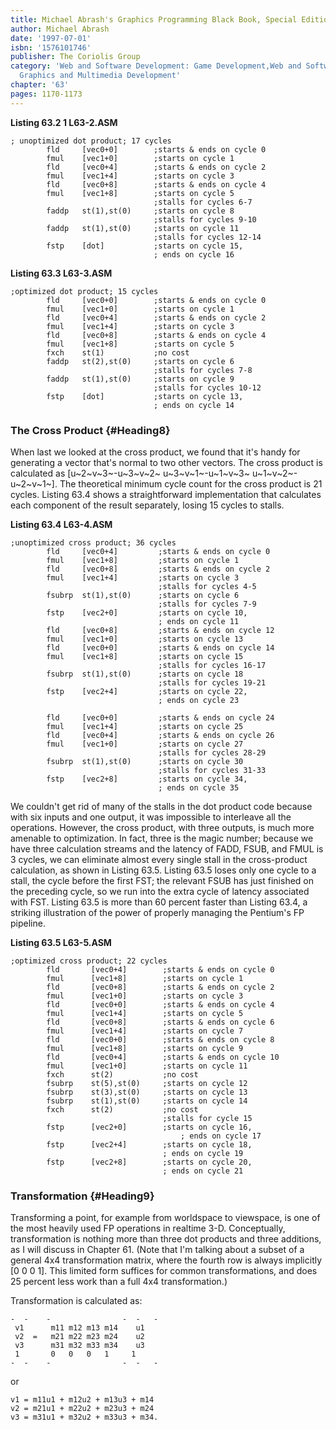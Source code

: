 ```yaml
---
title: Michael Abrash's Graphics Programming Black Book, Special Edition
author: Michael Abrash
date: '1997-07-01'
isbn: '1576101746'
publisher: The Coriolis Group
category: 'Web and Software Development: Game Development,Web and Software Development:
  Graphics and Multimedia Development'
chapter: '63'
pages: 1170-1173
---
```


**Listing 63.2 1 L63-2.ASM**

    ; unoptimized dot product; 17 cycles
            fld     [vec0+0]        ;starts & ends on cycle 0
            fmul    [vec1+0]        ;starts on cycle 1
            fld     [vec0+4]        ;starts & ends on cycle 2
            fmul    [vec1+4]        ;starts on cycle 3
            fld     [vec0+8]        ;starts & ends on cycle 4
            fmul    [vec1+8]        ;starts on cycle 5
                                    ;stalls for cycles 6-7
            faddp   st(1),st(0)     ;starts on cycle 8
                                    ;stalls for cycles 9-10
            faddp   st(1),st(0)     ;starts on cycle 11
                                    ;stalls for cycles 12-14
            fstp    [dot]           ;starts on cycle 15,
                                    ; ends on cycle 16

**Listing 63.3 L63-3.ASM**

    ;optimized dot product; 15 cycles
            fld     [vec0+0]        ;starts & ends on cycle 0
            fmul    [vec1+0]        ;starts on cycle 1
            fld     [vec0+4]        ;starts & ends on cycle 2
            fmul    [vec1+4]        ;starts on cycle 3
            fld     [vec0+8]        ;starts & ends on cycle 4
            fmul    [vec1+8]        ;starts on cycle 5
            fxch    st(1)           ;no cost
            faddp   st(2),st(0)     ;starts on cycle 6
                                    ;stalls for cycles 7-8
            faddp   st(1),st(0)     ;starts on cycle 9
                                    ;stalls for cycles 10-12
            fstp    [dot]           ;starts on cycle 13,
                                    ; ends on cycle 14

### The Cross Product {#Heading8}

When last we looked at the cross product, we found that it's handy for
generating a vector that's normal to two other vectors. The cross
product is calculated as [u~2~v~3~-u~3~v~2~ u~3~v~1~-u~1~v~3~
u~1~v~2~-u~2~v~1~]. The theoretical minimum cycle count for the cross
product is 21 cycles. Listing 63.4 shows a straightforward
implementation that calculates each component of the result separately,
losing 15 cycles to stalls.

**Listing 63.4 L63-4.ASM**

    ;unoptimized cross product; 36 cycles
            fld     [vec0+4]         ;starts & ends on cycle 0
            fmul    [vec1+8]         ;starts on cycle 1
            fld     [vec0+8]         ;starts & ends on cycle 2
            fmul    [vec1+4]         ;starts on cycle 3
                                     ;stalls for cycles 4-5
            fsubrp  st(1),st(0)      ;starts on cycle 6
                                     ;stalls for cycles 7-9
            fstp    [vec2+0]         ;starts on cycle 10,
                                     ; ends on cycle 11
            fld     [vec0+8]         ;starts & ends on cycle 12
            fmul    [vec1+0]         ;starts on cycle 13
            fld     [vec0+0]         ;starts & ends on cycle 14
            fmul    [vec1+8]         ;starts on cycle 15
                                     ;stalls for cycles 16-17
            fsubrp  st(1),st(0)      ;starts on cycle 18
                                     ;stalls for cycles 19-21
            fstp    [vec2+4]         ;starts on cycle 22,
                                     ; ends on cycle 23

            fld     [vec0+0]         ;starts & ends on cycle 24
            fmul    [vec1+4]         ;starts on cycle 25
            fld     [vec0+4]         ;starts & ends on cycle 26
            fmul    [vec1+0]         ;starts on cycle 27
                                     ;stalls for cycles 28-29
            fsubrp  st(1),st(0)      ;starts on cycle 30
                                     ;stalls for cycles 31-33
            fstp    [vec2+8]         ;starts on cycle 34,
                                     ; ends on cycle 35

We couldn't get rid of many of the stalls in the dot product code
because with six inputs and one output, it was impossible to interleave
all the operations. However, the cross product, with three outputs, is
much more amenable to optimization. In fact, three is the magic number;
because we have three calculation streams and the latency of FADD, FSUB,
and FMUL is 3 cycles, we can eliminate almost every single stall in the
cross-product calculation, as shown in Listing 63.5. Listing 63.5 loses
only one cycle to a stall, the cycle before the first FST; the relevant
FSUB has just finished on the preceding cycle, so we run into the extra
cycle of latency associated with FST. Listing 63.5 is more than 60
percent faster than Listing 63.4, a striking illustration of the power
of properly managing the Pentium's FP pipeline.

**Listing 63.5 L63-5.ASM**

    ;optimized cross product; 22 cycles
            fld       [vec0+4]        ;starts & ends on cycle 0
            fmul      [vec1+8]        ;starts on cycle 1
            fld       [vec0+8]        ;starts & ends on cycle 2
            fmul      [vec1+0]        ;starts on cycle 3
            fld       [vec0+0]        ;starts & ends on cycle 4
            fmul      [vec1+4]        ;starts on cycle 5
            fld       [vec0+8]        ;starts & ends on cycle 6
            fmul      [vec1+4]        ;starts on cycle 7
            fld       [vec0+0]        ;starts & ends on cycle 8
            fmul      [vec1+8]        ;starts on cycle 9
            fld       [vec0+4]        ;starts & ends on cycle 10
            fmul      [vec1+0]        ;starts on cycle 11
            fxch      st(2)           ;no cost
            fsubrp    st(5),st(0)     ;starts on cycle 12
            fsubrp    st(3),st(0)     ;starts on cycle 13
            fsubrp    st(1),st(0)     ;starts on cycle 14
            fxch      st(2)           ;no cost
                                      ;stalls for cycle 15
            fstp      [vec2+0]        ;starts on cycle 16,
                                          ; ends on cycle 17
            fstp      [vec2+4]        ;starts on cycle 18,
                                      ; ends on cycle 19
            fstp      [vec2+8]        ;starts on cycle 20,
                                      ; ends on cycle 21

### Transformation {#Heading9}

Transforming a point, for example from worldspace to viewspace, is one
of the most heavily used FP operations in realtime 3-D. Conceptually,
transformation is nothing more than three dot products and three
additions, as I will discuss in Chapter 61. (Note that I'm talking about
a subset of a general 4x4 transformation matrix, where the fourth row is
always implicitly [0 0 0 1]. This limited form suffices for common
transformations, and does 25 percent less work than a full 4x4
transformation.)

Transformation is calculated as:

    -  -    -                -  -   -
     v1      m11 m12 m13 m14    u1
     v2  =   m21 m22 m23 m24    u2
     v3      m31 m32 m33 m34    u3
     1       0   0   0   1     1
    -  -    -                -  -   -

or

    v1 = m11u1 + m12u2 + m13u3 + m14
    v2 = m21u1 + m22u2 + m23u3 + m24
    v3 = m31u1 + m32u2 + m33u3 + m34.
